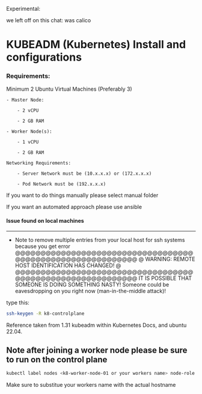 Experimental:

we left off on this chat: was calico





# KUBEADM (Kubernetes) Install and configurations


### Requirements:  

Minimum 2 Ubuntu Virtual Machines (Preferably 3)  

    - Master Node:  

        - 2 vCPU  

        - 2 GB RAM  

    - Worker Node(s):  

        - 1 vCPU  

        - 2 GB RAM  

    Networking Requirements:  

        - Server Network must be (10.x.x.x) or (172.x.x.x)  

        - Pod Network must be (192.x.x.x)          
        







If you want to do things manually please select manual folder


If you want an automated approach please use ansible





#### Issue found on local machines
---
* Note to remove multiple entries from your local host for ssh systems because you get error
@@@@@@@@@@@@@@@@@@@@@@@@@@@@@@@@@@@@@@@@@@@@@@@@@@@@@@@@@@@
@    WARNING: REMOTE HOST IDENTIFICATION HAS CHANGED!     @
@@@@@@@@@@@@@@@@@@@@@@@@@@@@@@@@@@@@@@@@@@@@@@@@@@@@@@@@@@@
IT IS POSSIBLE THAT SOMEONE IS DOING SOMETHING NASTY!
Someone could be eavesdropping on you right now (man-in-the-middle attack)!

type this:
```bash
ssh-keygen -R k8-controlplane
```

Reference taken from 1.31 kubeadm within Kubernetes Docs, and ubuntu 22.04.  

## Note after joining a worker node please be sure to run on the control plane

```bash
kubectl label nodes <k8-worker-node-01 or your workers name> node-role.kubernetes.io/worker-node=worker --overwrite
```
Make sure to substitue your workers name with the actual hostname

